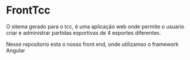 # FrontTcc
O sitema gerado para o tcc, é uma aplicação web onde permite o usuario criar e administrar partidas esportivas de 4 esportes diferentes.

Nesse repositorio esta o nosso front end, onde utilizamso o framework Angular
